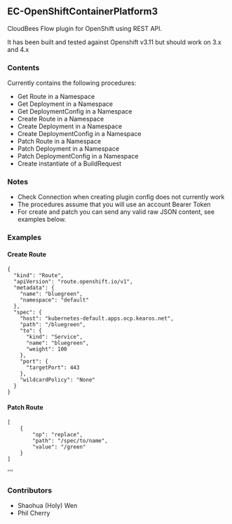 ## EC-OpenShiftContainerPlatform3 ##

CloudBees Flow plugin for OpenShift using REST API.

It has been built and tested against Openshift v3.11 but should work on 3.x and 4.x

### Contents ###
Currently contains the following procedures:

- Get Route in a Namespace
- Get Deployment in a Namespace
- Get DeploymentConfig in a Namespace
- Create Route in a Namespace
- Create Deployment in a Namespace
- Create DeploymentConfig in a Namespace
- Patch Route in a Namespace
- Patch Deployment in a Namespace
- Patch DeploymentConfig in a Namespace
- Create instantiate of a BuildRequest

### Notes ###
- Check Connection when creating plugin config does not currently work
- The procedures assume that you will use an account Bearer Token
- For create and patch you can send any valid raw JSON content, see examples below.

### Examples ###

#### Create Route ####

    {
      "kind": "Route",
      "apiVersion": "route.openshift.io/v1",
      "metadata": {
        "name": "bluegreen",
        "namespace": "default"
      },
      "spec": {
        "host": "kubernetes-default.apps.ocp.kearos.net",
        "path": "/bluegreen",
        "to": {
          "kind": "Service",
          "name": "bluegreen",
          "weight": 100
        },
        "port": {
          "targetPort": 443
        },
        "wildcardPolicy": "None"
      }
    }

#### Patch Route ####

    [
        {
            "op": "replace",
            "path": "/spec/to/name",
            "value": "/green"
        }
    ]
'''

### Contributors ###
- Shaohua (Holy) Wen
- Phil Cherry
